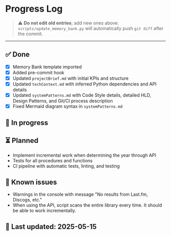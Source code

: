 # Progress Log

> ⚠️ **Do not edit old entries**; add new ones above.
> `scripts/update_memory_bank.py` will automatically push `git diff` after the commit.

---

## ✅ Done

- [x] Memory Bank template imported
- [x] Added pre-commit hook
- [x] Updated `projectBrief.md` with initial KPIs and structure
- [x] Updated `techContext.md` with inferred Python dependencies and API details
- [x] Updated `systemPatterns.md` with Code Style details, detailed HLD, Design Patterns, and Git/CI process description
- [x] Fixed Mermaid diagram syntax in `systemPatterns.md`

## 🔨 In progress

## ⏳ Planned

- Implement incremental work when determining the year through API
- Tests for all procedures and functions
- CI pipeline with automatic tests, linting, and testing

## 🐞 Known issues

- Warnings in the console with message "No results from Last.fm, Discogs, etc."
- When using the API, script scans the entire library every time. It should be able to work incrementally.

## 📅 Last updated: 2025-05-15
